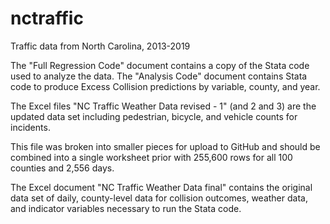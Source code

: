 # nctraffic
Traffic data from North Carolina, 2013-2019

The "Full Regression Code" document contains a copy of the Stata code used to analyze the data. The "Analysis Code" document contains Stata code to produce Excess Collision predictions by variable, county, and year.

The Excel files "NC Traffic Weather Data revised - 1" (and 2 and 3) are the updated data set including pedestrian, bicycle, and vehicle counts for incidents. 

This file was broken into smaller pieces for upload to GitHub and should be combined into a single worksheet prior with 255,600 rows for all 100 counties and 2,556 days.

The Excel document "NC Traffic Weather Data final" contains the original data set of daily, county-level data for collision outcomes, weather data, and indicator variables necessary to run the Stata code.
